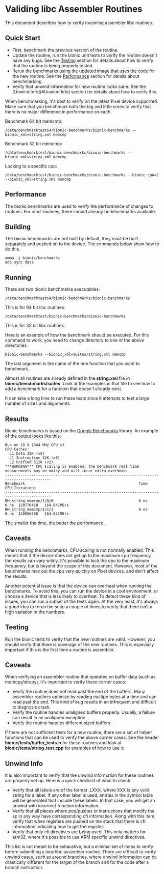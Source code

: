 Validing libc Assembler Routines
================================
This document describes how to verify incoming assembler libc routines.

## Quick Start
* First, benchmark the previous version of the routine.
* Update the routine, run the bionic unit tests to verify the routine doesn't
have any bugs. See the [Testing](#Testing) section for details about how to
verify that the routine is being properly tested.
* Rerun the benchmarks using the updated image that uses the code for
the new routine. See the [Performance](#Performance) section for details about
benchmarking.
* Verify that unwind information for new routine looks sane. See the [Unwind Info](#Unwind Info) section for details about how to verify this.

When benchmarking, it's best to verify on the latest Pixel device supported.
Make sure that you benchmark both the big and little cores to verify that
there is no major difference in performance on each.

Benchmark 64 bit memcmp:

    /data/benchmarktest64/bionic-benchmarks/bionic-benchmarks --bionic_xml=string.xml memcmp

Benchmark 32 bit memcmp:

    /data/benchmarktest/bionic-benchmarks/bionic-benchmarks --bionic_xml=string.xml memcmp

Locking to a specific cpu:

    /data/benchmarktest/bionic-benchmarks/bionic-benchmarks --bionic_cpu=2 --bionic_xml=string.xml memcmp

## Performance
The bionic benchmarks are used to verify the performance of changes to
routines. For most routines, there should already be benchmarks available.

Building
--------
The bionic benchmarks are not built by default, they must be built separately
and pushed on to the device. The commands below show how to do this.

    mmma -j bionic/benchmarks
    adb sync data

Running
-------
There are two bionic benchmarks executables:

    /data/benchmarktest64/bionic-benchmarks/bionic-benchmarks

This is for 64 bit libc routines.

    /data/benchmarktest/bionic-benchmarks/bionic-benchmarks

This is for 32 bit libc routines.

Here is an example of how the benchmark should be executed. For this
command to work, you need to change directory to one of the above
directories.

    bionic-benchmarks --bionic_xml=suites/string.xml memcmp

The last argument is the name of the one function that you want to
benchmark.

Almost all routines are already defined in the **string.xml** file in
**bionic/benchmarks/suites**. Look at the examples in that file to see
how to add a benchmark for a function that doesn't already exist.

It can take a long time to run these tests since it attempts to test a
large number of sizes and alignments.

Results
-------
Bionic benchmarks is based on the [Google Benchmarks](https://github.com/google/benchmark)
library. An example of the output looks like this:

    Run on (8 X 1844 MHz CPU s)
    CPU Caches:
      L1 Data 32K (x8)
      L1 Instruction 32K (x8)
      L2 Unified 512K (x2)
    ***WARNING*** CPU scaling is enabled, the benchmark real time measurements may be noisy and will incur extra overhead.
    -------------------------------------------------------------------------------------------
    Benchmark                                                    Time           CPU Iterations
    -------------------------------------------------------------------------------------------
    BM_string_memcmp/1/0/0                                       6 ns          6 ns  120776418   164.641MB/s
    BM_string_memcmp/1/1/1                                       6 ns          6 ns  120856788   164.651MB/s

The smaller the time, the better the performance.

Caveats
-------
When running the benchmarks, CPU scaling is not normally enabled. This means
that if the device does not get up to the maximum cpu frequency, the results
can vary wildly. It's possible to lock the cpu to the maximum frequency, but
is beyond the scope of this document. However, most of the benchmarks max
out the cpu very quickly on Pixel devices, and don't affect the results.

Another potential issue is that the device can overheat when running the
benchmarks. To avoid this, you can run the device in a cool environment,
or choose a device that is less likely to overheat. To detect these kind
of issues, you can run a subset of the tests again. At the very least, it's
always a good idea to rerun the suite a couple of times to verify that
there isn't a high variation in the numbers.

## Testing

Run the bionic tests to verify that the new routines are valid. However,
you should verify that there is coverage of the new routines. This is
especially important if this is the first time a routine is assembler.

Caveats
-------
When verifying an assembler routine that operates on buffer data (such as
memcpy/strcpy), it's important to verify these corner cases:

* Verify the routine does not read past the end of the buffers. Many
assembler routines optimize by reading multipe bytes at a time and can
read past the end. This kind of bug results in an infrequent and difficult to
diagnosis crash.
* Verify the routine handles unaligned buffers properly. Usually, a failure
can result in an unaligned exception.
* Verify the routine handles different sized buffers.

If there are not sufficient tests for a new routine, there are a set of helper
functions that can be used to verify the above corner cases. See the
header **bionic/tests/buffer\_tests.h** for these routines and look at
**bionic/tests/string\_test.cpp** for examples of how to use it.

## Unwind Info
It is also important to verify that the unwind information for these
routines are properly set up. Here is a quick checklist of what to check:

* Verify that all labels are of the format .LXXX, where XXX is any valid string
for a label. If any other label is used, entries in the symbol table
will be generated that include these labels. In that case, you will get
an unwind with incorrect function information.
* Verify that all places where pop/pushes or instructions that modify the
sp in any way have corresponding cfi information. Along with this item,
verify that when registers are pushed on the stack that there is cfi
information indicating how to get the register.
* Verify that only cfi directives are being used. This only matters for
arm32, where it's possible to use ARM specific unwind directives.

This list is not meant to be exhaustive, but a minimal set of items to verify
before submitting a new libc assembler routine. There are difficult
to verify unwind cases, such as around branches, where unwind information
can be drastically different for the target of the branch and for the
code after a branch instruction.
